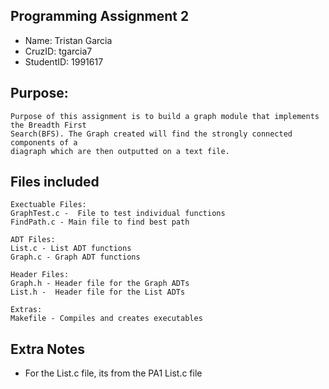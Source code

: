 ## Programming Assignment 2
* Name: Tristan Garcia
* CruzID: tgarcia7
* StudentID: 1991617

## Purpose:
    Purpose of this assignment is to build a graph module that implements the Breadth First 
    Search(BFS). The Graph created will find the strongly connected components of a 
    diagraph which are then outputted on a text file. 

## Files included
    Exectuable Files:
    GraphTest.c -  File to test individual functions 
    FindPath.c - Main file to find best path

    ADT Files:
    List.c - List ADT functions
    Graph.c - Graph ADT functions

    Header Files:
    Graph.h - Header file for the Graph ADTs
    List.h -  Header file for the List ADTs

    Extras:
    Makefile - Compiles and creates executables

## Extra Notes
* For the List.c file, its from the PA1 List.c file
